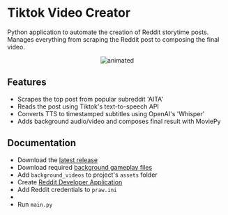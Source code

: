 # Tiktok Video Creator
Python application to automate the creation of Reddit storytime posts. \
Manages everything from scraping the Reddit post to composing the final video. 

<p align="center">
  <img src="https://github.com/Shynee1/TiktokVideoCreator/assets/87081214/adbf322e-a54f-4d04-9879-c862d72119ad" alt="animated" />
</p>

## **Features**
- Scrapes the top post from popular subreddit 'AITA'
- Reads the post using Tiktok's text-to-speech API
- Converts TTS to timestamped subtitles using OpenAI's 'Whisper'
- Adds background audio/video and composes final result with MoviePy
  
## **Documentation**
- Download the [latest release](https://github.com/Shynee1/TiktokVideoCreator/releases)
- Download required [background gameplay files](https://drive.google.com/drive/folders/1TWEpfcW3aq6tcTMpgAP9RhPVDR6HpWza?usp=sharing)
- Add `background_videos` to project's `assets` folder
- Create [Reddit Developer Application](https://old.reddit.com/prefs/apps/)
- Add Reddit credentials to `praw.ini`
- 
- Run `main.py`
